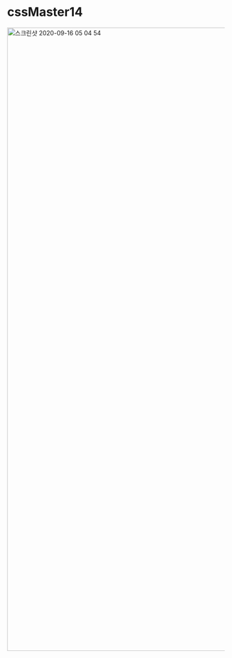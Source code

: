 # cssMaster14
<img width="1440" alt="스크린샷 2020-09-16 05 04 54" src="https://user-images.githubusercontent.com/53497827/93259957-a072d480-f7db-11ea-9841-0f7eba8b3df6.png">
